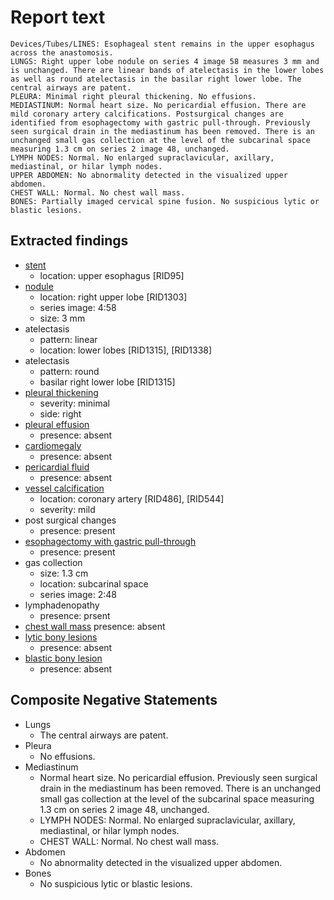 # Report text

```text
Devices/Tubes/LINES: Esophageal stent remains in the upper esophagus across the anastomosis.
LUNGS: Right upper lobe nodule on series 4 image 58 measures 3 mm and is unchanged. There are linear bands of atelectasis in the lower lobes as well as round atelectasis in the basilar right lower lobe. The central airways are patent.
PLEURA: Minimal right pleural thickening. No effusions.
MEDIASTINUM: Normal heart size. No pericardial effusion. There are mild coronary artery calcifications. Postsurgical changes are identified from esophagectomy with gastric pull-through. Previously seen surgical drain in the mediastinum has been removed. There is an unchanged small gas collection at the level of the subcarinal space  measuring 1.3 cm on series 2 image 48, unchanged.
LYMPH NODES: Normal. No enlarged supraclavicular, axillary, mediastinal, or hilar lymph nodes.
UPPER ABDOMEN: No abnormality detected in the visualized upper abdomen.
CHEST WALL: Normal. No chest wall mass.
BONES: Partially imaged cervical spine fusion. No suspicious lytic or blastic lesions.
```

## Extracted findings

- [stent](../../definitions/hood/esophageal-stent.json)
  - location: upper esophagus \[RID95\]
- [nodule](../../definitions/hood/pulmonary-nodule.json)
  - location: right upper lobe \[RID1303\]
  - series image: 4:58
  - size: 3 mm
- atelectasis
  - pattern: linear
  - location: lower lobes \[RID1315\], \[RID1338\]
- atelectasis
  - pattern: round
  - basilar right lower lobe \[RID1315\]
- [pleural thickening](../../definitions/hood/pleural-thickening.md)
  - severity: minimal
  - side: right
- [pleural effusion](../../definitions/hood/pleural-effusion.json)
  - presence: absent
- [cardiomegaly](../../definitions/upmedic/Cardiomegaly.cde.md)
  - presence: absent
- [pericardial fluid](../../definitions/hood/pericardial-effusion.md)
  - presence: absent
- [vessel calcification](../../definitions/nuance/coronary_artery_calcification.json)
  - location: coronary artery [RID486\], \[RID544\]
  - severity: mild
- post surgical changes
  - presence: present
- [esophagectomy with gastric pull-through](../../definitions/hood/esophagectomy.md)
  - presence: present
- gas collection
  - size: 1.3 cm
  - location: subcarinal space
  - series image: 2:48
- lymphadenopathy
  - presence: prsent
- [chest wall mass](../../definitions/nuance/chest_wall_mass.json)
  presence: absent
- [lytic bony lesions](../../definitions/hood/lytic-lesion.md)
  - presence: absent
- [blastic bony lesion](../../definitions/hood/sclerotic-lesion.md)
  - presence: absent

## Composite Negative Statements

- Lungs
  - The central airways are patent.
- Pleura
  - No effusions.
- Mediastinum
  - Normal heart size. No pericardial effusion. Previously seen surgical drain in the mediastinum has been removed. There is an unchanged small gas collection at the level of the subcarinal space  measuring 1.3 cm on series 2 image 48, unchanged.
  - LYMPH NODES: Normal. No enlarged supraclavicular, axillary, mediastinal, or hilar lymph nodes.
  - CHEST WALL: Normal. No chest wall mass.
- Abdomen
  - No abnormality detected in the visualized upper abdomen.
- Bones
  - No suspicious lytic or blastic lesions.
  